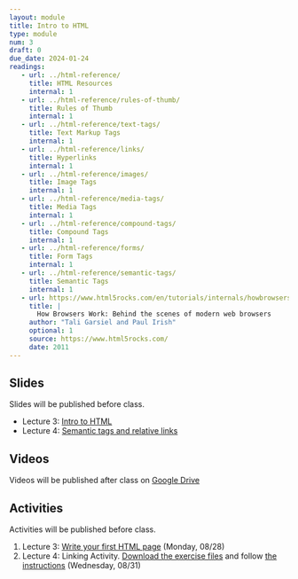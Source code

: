 ```yaml
---
layout: module
title: Intro to HTML
type: module
num: 3
draft: 0
due_date: 2024-01-24
readings:
   - url: ../html-reference/
     title: HTML Resources
     internal: 1
   - url: ../html-reference/rules-of-thumb/
     title: Rules of Thumb
     internal: 1
   - url: ../html-reference/text-tags/
     title: Text Markup Tags
     internal: 1
   - url: ../html-reference/links/
     title: Hyperlinks
     internal: 1
   - url: ../html-reference/images/
     title: Image Tags
     internal: 1
   - url: ../html-reference/media-tags/
     title: Media Tags
     internal: 1
   - url: ../html-reference/compound-tags/
     title: Compound Tags
     internal: 1
   - url: ../html-reference/forms/
     title: Form Tags
     internal: 1
   - url: ../html-reference/semantic-tags/
     title: Semantic Tags
     internal: 1
   - url: https://www.html5rocks.com/en/tutorials/internals/howbrowserswork/
     title: |
       How Browsers Work: Behind the scenes of modern web browsers
     author: "Tali Garsiel and Paul Irish"
     optional: 1
     source: https://www.html5rocks.com/
     date: 2011
---
```


## Slides
Slides will be published before class.

* Lecture 3: <a href="https://docs.google.com/presentation/d/1geaex9aORbHIu64NEizfEox_4NfVQnIE6K16ktNSSYw/edit?usp=sharing" target="_blank">Intro to HTML</a>
* Lecture 4: <a href="https://docs.google.com/presentation/d/1G_frhDAXppT8whNGo-04ybFUlVu2LM1LQ_OgZPSMyrc/edit?usp=sharing" target="_blank">Semantic tags and relative links</a>

## Videos
Videos will be published after class on <a href="https://drive.google.com/drive/folders/1CxPSqGbbNUjc9OntwNqdoHvfSvchCpxE?usp=sharing" target="_blank">Google Drive</a>

## Activities
Activities will be published before class.

1. Lecture 3: <a href="https://docs.google.com/document/d/1EUuEcehgRmQX5l1isz4a5Hn6uVPIkwzQVIkvbiM-NZA/edit?usp=sharing" target="_blank">Write your first HTML page</a> (Monday, 08/28)
2. Lecture 4: Linking Activity. [Download the exercise files](../course-files/lectures/lecture04.zip) and follow <a href="https://docs.google.com/document/d/13VTtBt0rEWxt0Z-NzZtyNw6pggBx6F8GFwVVIb9ElQ8/edit?usp=sharing" target="_blank">the instructions</a> (Wednesday, 08/31)